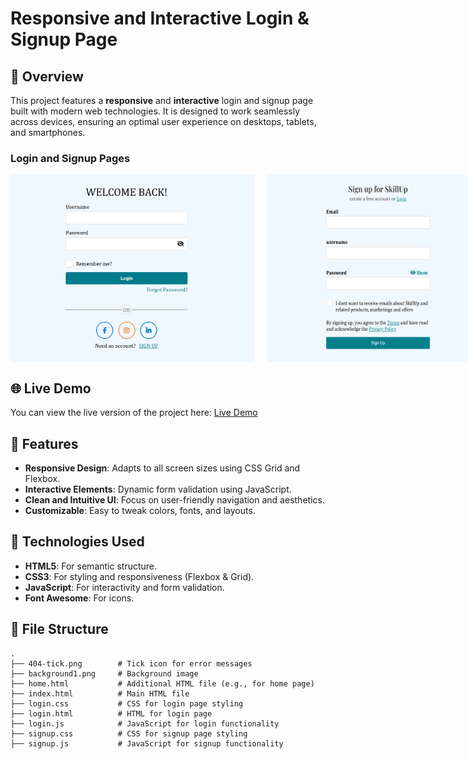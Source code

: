 # Responsive and Interactive Login & Signup Page
## 🚀 Overview
This project features a **responsive** and **interactive** login and signup page built with modern web technologies. It is designed to work seamlessly across devices, ensuring an optimal user experience on desktops, tablets, and smartphones.

### Login and Signup Pages

<div style="display: flex; gap: 20px; width: 800px;">
    <img src="login_img.png" alt="Login Page" style="flex: 1; width: 390px; height: 300px;" />
    <img src="signup_img.png" alt="Signup Page" style="flex: 1; width: 390px; height: 300px;" />
</div>


## 🌐 Live Demo

You can view the live version of the project here: [Live Demo](https://signupandloginpages.vercel.app/)

## 🌟 Features

- **Responsive Design**: Adapts to all screen sizes using CSS Grid and Flexbox.
- **Interactive Elements**: Dynamic form validation using JavaScript.
- **Clean and Intuitive UI**: Focus on user-friendly navigation and aesthetics.
- **Customizable**: Easy to tweak colors, fonts, and layouts.

## 🔧 Technologies Used

- **HTML5**: For semantic structure.
- **CSS3**: For styling and responsiveness (Flexbox & Grid).
- **JavaScript**: For interactivity and form validation.
- **Font Awesome**: For icons.

## 📂 File Structure

```plaintext
.
├── 404-tick.png        # Tick icon for error messages
├── background1.png     # Background image
├── home.html           # Additional HTML file (e.g., for home page)
├── index.html          # Main HTML file
├── login.css           # CSS for login page styling
├── login.html          # HTML for login page
├── login.js            # JavaScript for login functionality
├── signup.css          # CSS for signup page styling
├── signup.js           # JavaScript for signup functionality
```
